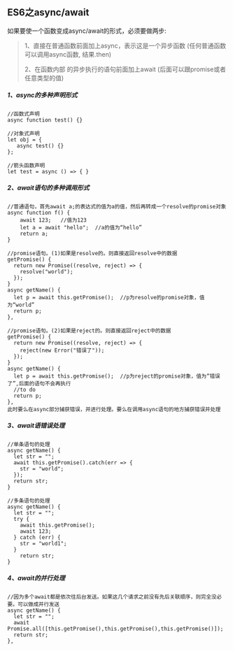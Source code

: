 ## ES6之async/await

如果要使一个函数变成async/await的形式，必须要做两步:
> 1、直接在普通函数前面加上async，表示这是一个异步函数
> (任何普通函数可以调用async函数, 结果.then)
>
> 2、在函数内部 的异步执行的语句前面加上await
> (后面可以跟promise或者任意类型的值)


##### 1、async的多种声明形式

```
//函数式声明
async function test() {}
```

```
//对象式声明
let obj = {
   async test() {}
};
```

```
//箭头函数声明
let test = async () => { }
```

##### 2、await语句的多种调用形式

```
//普通语句，首先await a;的表达式的值为a的值，然后再转成一个resolve的promise对象
async function f() {
    await 123;   //值为123
    let a = await "hello";  //a的值为“hello”
    return a;
}
```
```
//promise语句。(1)如果是resolve的。则直接返回resolve中的数据
getPromise() {
  return new Promise((resolve, reject) => {
    resolve("world");
  });
}
async getName() {
  let p = await this.getPromise();  //p为resolve的promise对象，值为“world”
  return p;
},
```
```
//promise语句。(2)如果是reject的。则直接返回reject中的数据
getPromise() {
  return new Promise((resolve, reject) => {
    reject(new Error("错误了"));
  });
}
async getName() {
  let p = await this.getPromise();  //p为reject的promise对象，值为“错误了”,后面的语句不会再执行
  //to do 
  return p;
},
此时要么在async部分捕获错误，并进行处理。要么在调用async语句的地方捕获错误并处理
```

##### 3、await语错误处理

```
//单条语句的处理
async getName() {
  let str = "";
  await this.getPromise().catch(err => {
    str = "world";
  });
  return str;
}
```

```
//多条语句的处理
async getName() {
  let str = "";
  try {
    await this.getPromise();
    await 123;
  } catch (err) {
    str = "world1";
  }
    return str;
}
```

##### 4、await的并行处理

```
//因为多个await都是依次往后台发送。如果这几个请求之前没有先后关联顺序，则完全没必要。可以做成并行发送
async getName() {
  let str = "";
  await Promise.all([this.getPromise(),this.getPromise(),this.getPromise()]);
  return str;
},
```





